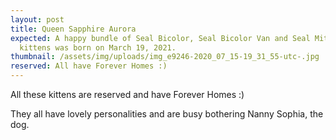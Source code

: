 ```yaml
---
layout: post
title: Queen Sapphire Aurora
expected: A happy bundle of Seal Bicolor, Seal Bicolor Van and Seal Mitted
  kittens was born on March 19, 2021.
thumbnail: /assets/img/uploads/img_e9246-2020_07_15-19_31_55-utc-.jpg
reserved: All have Forever Homes :)
---
```

All these kittens are reserved and have Forever Homes :)

They all have lovely personalities and are busy bothering Nanny Sophia, the dog.